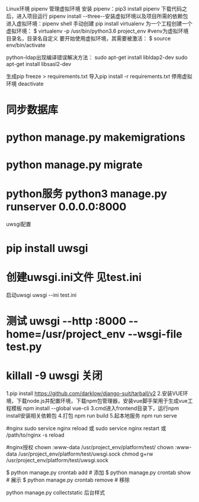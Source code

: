 Linux环境
pipenv 管理虚拟环境
安装 pipenv：pip3 install pipenv
下载代码之后，进入项目运行 pipenv install --three--安装虚拟环境以及项目所需的依赖包
进入虚拟环境：pipenv shell 
手动创建
pip install virtualenv
为一个工程创建一个虚拟环境：
$ virtualenv -p /usr/bin/python3.6 project_env  #venv为虚拟环境目录名，目录名自定义
要开始使用虚拟环境，其需要被激活：
$ source env/bin/activate

python-ldap出现编译错误解决方法：
sudo apt-get install libldap2-dev
sudo apt-get install libsasl2-dev

生成pip freeze > requirements.txt
导入pip install -r requirements.txt
停用虚拟环境 deactivate

# 同步数据库
# python manage.py makemigrations
# python manage.py migrate
# python服务 python3 manage.py runserver 0.0.0.0:8000

uwsgi配置
# pip install uwsgi
# 创建uwsgi.ini文件 见test.ini

启动uwsgi
uwsgi --ini test.ini
# 测试 uwsgi --http :8000 --home=/usr/project_env  --wsgi-file test.py
# killall -9 uwsgi 关闭

1.pip install https://github.com/darklow/django-suit/tarball/v2
2.安装VUE环境，下载node.js并配置环境，下载npm包管理器，安装vue脚手架用于生成vue工程模板
npm install --global vue-cli
3.cmd进入frontend目录下，运行npm install安装相关依赖包
4.打包 npm run build
5.起本地服务 npm run serve


#nginx
sudo service nginx reload 或 sudo service nginx restart 或 /path/to/nginx -s reload

#nginx授权
chown :www-data /usr/project_env/platform/test/
chown :www-data /usr/project_env/platform/test/uwsgi.sock
chmod g+rw /usr/project_env/platform/test/uwsgi.sock

$ python manage.py crontab add     # 添加
$ python manage.py crontab show    # 展示
$ python manage.py crontab remove  # 移除

python manage.py collectstatic  后台样式